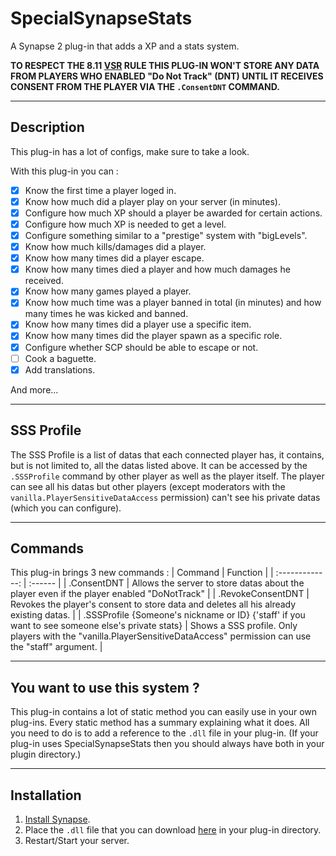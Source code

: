 # SpecialSynapseStats
A Synapse 2 plug-in that adds a XP and a stats system.

**TO RESPECT THE 8.11 [VSR](https://scpslgame.com/Verified_server_rules.pdf) RULE THIS PLUG-IN WON'T STORE ANY DATA FROM PLAYERS WHO ENABLED "Do Not Track" (DNT) UNTIL IT RECEIVES CONSENT FROM THE PLAYER VIA THE `.ConsentDNT` COMMAND.**

***

## Description
This plug-in has a lot of configs, make sure to take a look.

With this plug-in you can :
- [x] Know the first time a player loged in.
- [x] Know how much did a player play on your server (in minutes).
- [x] Configure how much XP should a player be awarded for certain actions.
- [x] Configure how much XP is needed to get a level.
- [x] Configure something similar to a "prestige" system with "bigLevels".
- [x] Know how much kills/damages did a player.
- [x] Know how many times did a player escape.
- [x] Know how many times died a player and how much damages he received.
- [x] Know how many games played a player.
- [x] Know how much time was a player banned in total (in minutes) and how many times he was kicked and banned.
- [x] Know how many times did a player use a specific item.
- [x] Know how many times did the player spawn as a specific role.
- [x] Configure whether SCP should be able to escape or not.
- [ ] Cook a baguette.
- [x] Add translations.

And more...

***

## SSS Profile
The SSS Profile is a list of datas that each connected player has, it contains, but is not limited to, all the datas listed above.
It can be accessed by the `.SSSProfile` command by other player as well as the player itself.
The player can see all his datas but other players (except moderators with the `vanilla.PlayerSensitiveDataAccess` permission) can't see his private datas (which you can configure).

***

## Commands
This plug-in brings 3 new commands :
| Command | Function |
| :-------------: | :------ |
| .ConsentDNT | Allows the server to store datas about the player even if the player enabled "DoNotTrack" |
| .RevokeConsentDNT | Revokes the player's consent to store data and deletes all his already existing datas. |
| .SSSProfile {Someone's nickname or ID} {'staff' if you want to see someone else's private stats} | Shows a SSS profile. Only players with the "vanilla.PlayerSensitiveDataAccess" permission can use the "staff" argument. |

***

## You want to use this system ?
This plug-in contains a lot of static method you can easily use in your own plug-ins.
Every static method has a summary explaining what it does.
All you need to do is to add a reference to the `.dll` file in your plug-in.
(If your plug-in uses SpecialSynapseStats then you should always have both in your plugin directory.) 

***

## Installation
1. [Install Synapse](https://docs.synapsesl.xyz/setup/setup).
2. Place the `.dll` file that you can download [here]() in your plug-in directory.
3. Restart/Start your server.

